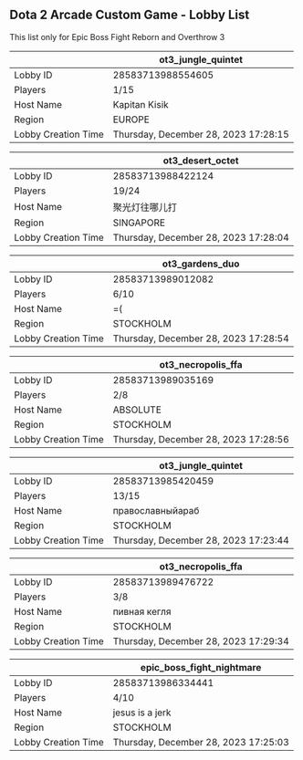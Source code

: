 ## Dota 2 Arcade Custom Game - Lobby List

This list only for Epic Boss Fight Reborn and Overthrow 3

|  | ot3_jungle_quintet |
| ------ | ------ |
| Lobby ID | 28583713988554605 |
| Players | 1/15 |
| Host Name | Kapitan Kisik |
| Region | EUROPE |
| Lobby Creation Time | Thursday, December 28, 2023 17:28:15 |


|  | ot3_desert_octet |
| ------ | ------ |
| Lobby ID | 28583713988422124 |
| Players | 19/24 |
| Host Name | 聚光灯往哪儿打 |
| Region | SINGAPORE |
| Lobby Creation Time | Thursday, December 28, 2023 17:28:04 |


|  | ot3_gardens_duo |
| ------ | ------ |
| Lobby ID | 28583713989012082 |
| Players | 6/10 |
| Host Name | =( |
| Region | STOCKHOLM |
| Lobby Creation Time | Thursday, December 28, 2023 17:28:54 |


|  | ot3_necropolis_ffa |
| ------ | ------ |
| Lobby ID | 28583713989035169 |
| Players | 2/8 |
| Host Name | ABSOLUTE |
| Region | STOCKHOLM |
| Lobby Creation Time | Thursday, December 28, 2023 17:28:56 |


|  | ot3_jungle_quintet |
| ------ | ------ |
| Lobby ID | 28583713985420459 |
| Players | 13/15 |
| Host Name | православныйараб |
| Region | STOCKHOLM |
| Lobby Creation Time | Thursday, December 28, 2023 17:23:44 |


|  | ot3_necropolis_ffa |
| ------ | ------ |
| Lobby ID | 28583713989476722 |
| Players | 3/8 |
| Host Name | пивная кегля |
| Region | STOCKHOLM |
| Lobby Creation Time | Thursday, December 28, 2023 17:29:34 |


|  | epic_boss_fight_nightmare |
| ------ | ------ |
| Lobby ID | 28583713986334441 |
| Players | 4/10 |
| Host Name | jesus is a jerk |
| Region | STOCKHOLM |
| Lobby Creation Time | Thursday, December 28, 2023 17:25:03 |


